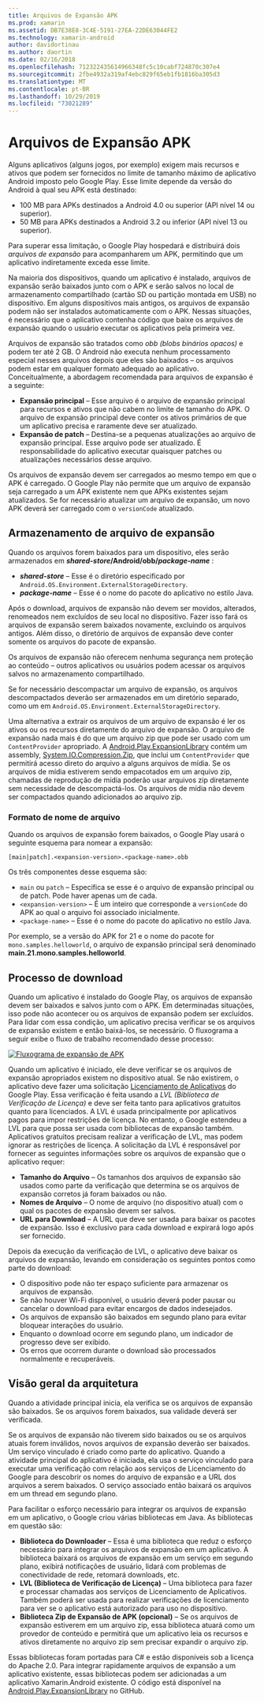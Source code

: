 ```yaml
---
title: Arquivos de Expansão APK
ms.prod: xamarin
ms.assetid: DB7E38E8-3C4E-5191-27EA-22DE63044FE2
ms.technology: xamarin-android
author: davidortinau
ms.author: daortin
ms.date: 02/16/2018
ms.openlocfilehash: 712322435614966348fc5c10cabf724870c307e4
ms.sourcegitcommit: 2fbe4932a319af4ebc829f65eb1fb1816ba305d3
ms.translationtype: MT
ms.contentlocale: pt-BR
ms.lasthandoff: 10/29/2019
ms.locfileid: "73021289"
---
```

# <a name="apk-expansion-files"></a>Arquivos de Expansão APK

Alguns aplicativos (alguns jogos, por exemplo) exigem mais recursos e ativos que podem ser fornecidos no limite de tamanho máximo de aplicativo Android imposto pelo Google Play. Esse limite depende da versão do Android à qual seu APK está destinado:

- 100 MB para APKs destinados a Android 4.0 ou superior (API nível 14 ou superior).
- 50 MB para APKs destinados a Android 3.2 ou inferior (API nível 13 ou superior).

Para superar essa limitação, o Google Play hospedará e distribuirá dois *arquivos de expansão* para acompanharem um APK, permitindo que um aplicativo indiretamente exceda esse limite. 

Na maioria dos dispositivos, quando um aplicativo é instalado, arquivos de expansão serão baixados junto com o APK e serão salvos no local de armazenamento compartilhado (cartão SD ou partição montada em USB) no dispositivo. Em alguns dispositivos mais antigos, os arquivos de expansão podem não ser instalados automaticamente com o APK. Nessas situações, é necessário que o aplicativo contenha código que baixe os arquivos de expansão quando o usuário executar os aplicativos pela primeira vez.

Arquivos de expansão são tratados como *obb (blobs binários opacos)* e podem ter até 2 GB. O Android não executa nenhum processamento especial nesses arquivos depois que eles são baixados &ndash; os arquivos podem estar em qualquer formato adequado ao aplicativo. Conceitualmente, a abordagem recomendada para arquivos de expansão é a seguinte:

- **Expansão principal** &ndash; Esse arquivo é o arquivo de expansão principal para recursos e ativos que não cabem no limite de tamanho do APK. O arquivo de expansão principal deve conter os ativos primários de que um aplicativo precisa e raramente deve ser atualizado.
- **Expansão de patch** &ndash; Destina-se a pequenas atualizações ao arquivo de expansão principal. Esse arquivo pode ser atualizado. É responsabilidade do aplicativo executar quaisquer patches ou atualizações necessários desse arquivo.

Os arquivos de expansão devem ser carregados ao mesmo tempo em que o APK é carregado.
O Google Play não permite que um arquivo de expansão seja carregado a um APK existente nem que APKs existentes sejam atualizados. Se for necessário atualizar um arquivo de expansão, um novo APK deverá ser carregado com o `versionCode` atualizado.

## <a name="expansion-file-storage"></a>Armazenamento de arquivo de expansão

Quando os arquivos forem baixados para um dispositivo, eles serão armazenados em **_shared-store_/Android/obb/_package-name_** :

- **_shared-store_** &ndash; Esse é o diretório especificado por `Android.OS.Environment.ExternalStorageDirectory`.
- **_package-name_** &ndash; Esse é o nome do pacote do aplicativo no estilo Java.

Após o download, arquivos de expansão não devem ser movidos, alterados, renomeados nem excluídos de seu local no dispositivo. Fazer isso fará os arquivos de expansão serem baixados novamente, excluindo os arquivos antigos. Além disso, o diretório de arquivos de expansão deve conter somente os arquivos do pacote de expansão.

Os arquivos de expansão não oferecem nenhuma segurança nem proteção ao conteúdo &ndash; outros aplicativos ou usuários podem acessar os arquivos salvos no armazenamento compartilhado.

Se for necessário descompactar um arquivo de expansão, os arquivos descompactados deverão ser armazenados em um diretório separado, como um em `Android.OS.Environment.ExternalStorageDirectory`.

Uma alternativa a extrair os arquivos de um arquivo de expansão é ler os ativos ou os recursos diretamente do arquivo de expansão. O arquivo de expansão nada mais é do que um arquivo zip que pode ser usado com um `ContentProvider` apropriado. A [Android.Play.ExpansionLibrary](https://github.com/mattleibow/Android.Play.ExpansionLibrary) contém um assembly, [System.IO.Compression.Zip](https://github.com/mattleibow/Android.Play.ExpansionLibrary/tree/master/System.IO.Compression.Zip), que inclui um `ContentProvider` que permitirá acesso direto do arquivo a alguns arquivos de mídia. Se os arquivos de mídia estiverem sendo empacotados em um arquivo zip, chamadas de reprodução de mídia poderão usar arquivos zip diretamente sem necessidade de descompactá-los. Os arquivos de mídia não devem ser compactados quando adicionados ao arquivo zip. 

### <a name="filename-format"></a>Formato de nome de arquivo

Quando os arquivos de expansão forem baixados, o Google Play usará o seguinte esquema para nomear a expansão:

```
[main|patch].<expansion-version>.<package-name>.obb
```

Os três componentes desse esquema são:

- `main` ou `patch` &ndash; Especifica se esse é o arquivo de expansão principal ou de patch. Pode haver apenas um de cada.
- `<expansion-version>` &ndash; É um inteiro que corresponde a `versionCode` do APK ao qual o arquivo foi associado inicialmente.
- `<package-name>` &ndash; Esse é o nome do pacote do aplicativo no estilo Java.

Por exemplo, se a versão do APK for 21 e o nome do pacote for `mono.samples.helloworld`, o arquivo de expansão principal será denominado **main.21.mono.samples.helloworld**.

## <a name="download-process"></a>Processo de download

Quando um aplicativo é instalado do Google Play, os arquivos de expansão devem ser baixados e salvos junto com o APK. Em determinadas situações, isso pode não acontecer ou os arquivos de expansão podem ser excluídos. Para lidar com essa condição, um aplicativo precisa verificar se os arquivos de expansão existem e então baixá-los, se necessário. O fluxograma a seguir exibe o fluxo de trabalho recomendado desse processo:

[![Fluxograma de expansão de APK](apk-expansion-files-images/apkexpansion.png)](apk-expansion-files-images/apkexpansion.png#lightbox)

Quando um aplicativo é iniciado, ele deve verificar se os arquivos de expansão apropriados existem no dispositivo atual. Se não existirem, o aplicativo deve fazer uma solicitação [Licenciamento de Aplicativos](https://developer.android.com/google/play/licensing/index.html) do Google Play. Essa verificação é feita usando a *LVL (Biblioteca de Verificação de Licença)* e deve ser feita tanto para aplicativos gratuitos quanto para licenciados. A LVL é usada principalmente por aplicativos pagos para impor restrições de licença. No entanto, o Google estendeu a LVL para que possa ser usada com bibliotecas de expansão também. Aplicativos gratuitos precisam realizar a verificação de LVL, mas podem ignorar as restrições de licença. A solicitação da LVL é responsável por fornecer as seguintes informações sobre os arquivos de expansão que o aplicativo requer: 

- **Tamanho do Arquivo** &ndash; Os tamanhos dos arquivos de expansão são usados como parte da verificação que determina se os arquivos de expansão corretos já foram baixados ou não.
- **Nomes de Arquivo** &ndash; O nome de arquivo (no dispositivo atual) com o qual os pacotes de expansão devem ser salvos.
- **URL para Download** &ndash; A URL que deve ser usada para baixar os pacotes de expansão. Isso é exclusivo para cada download e expirará logo após ser fornecido.

Depois da execução da verificação de LVL, o aplicativo deve baixar os arquivos de expansão, levando em consideração os seguintes pontos como parte do download:

- O dispositivo pode não ter espaço suficiente para armazenar os arquivos de expansão.
- Se não houver Wi-Fi disponível, o usuário deverá poder pausar ou cancelar o download para evitar encargos de dados indesejados.
- Os arquivos de expansão são baixados em segundo plano para evitar bloquear interações do usuário.
- Enquanto o download ocorre em segundo plano, um indicador de progresso deve ser exibido.
- Os erros que ocorrem durante o download são processados normalmente e recuperáveis.

## <a name="architectural-overview"></a>Visão geral da arquitetura

Quando a atividade principal inicia, ela verifica se os arquivos de expansão são baixados. Se os arquivos forem baixados, sua validade deverá ser verificada.

Se os arquivos de expansão não tiverem sido baixados ou se os arquivos atuais forem inválidos, novos arquivos de expansão deverão ser baixados. Um serviço vinculado é criado como parte do aplicativo. Quando a atividade principal do aplicativo é iniciada, ela usa o serviço vinculado para executar uma verificação com relação aos serviços de Licenciamento do Google para descobrir os nomes do arquivo de expansão e a URL dos arquivos a serem baixados. O serviço associado então baixará os arquivos em um thread em segundo plano.

Para facilitar o esforço necessário para integrar os arquivos de expansão em um aplicativo, o Google criou várias bibliotecas em Java. As bibliotecas em questão são:

- **Biblioteca do Downloader** &ndash; Essa é uma biblioteca que reduz o esforço necessário para integrar os arquivos de expansão em um aplicativo. A biblioteca baixará os arquivos de expansão em um serviço em segundo plano, exibirá notificações de usuário, lidará com problemas de conectividade de rede, retomará downloads, etc.
- **LVL (Biblioteca de Verificação de Licença)** &ndash; Uma biblioteca para fazer e processar chamadas aos serviços de Licenciamento de Aplicativos. Também poderá ser usada para realizar verificações de licenciamento para ver se o aplicativo está autorizado para uso no dispositivo.
- **Biblioteca Zip de Expansão de APK (opcional)** &ndash; Se os arquivos de expansão estiverem em um arquivo zip, essa biblioteca atuará como um provedor de conteúdo e permitirá que um aplicativo leia os recursos e ativos diretamente no arquivo zip sem precisar expandir o arquivo zip.

Essas bibliotecas foram portadas para C# e estão disponíveis sob a licença do Apache 2.0. Para integrar rapidamente arquivos de expansão a um aplicativo existente, essas bibliotecas podem ser adicionadas a um aplicativo Xamarin.Android existente. O código está disponível na [Android.Play.ExpansionLibrary](https://github.com/mattleibow/Android.Play.ExpansionLibrary) no GitHub.
